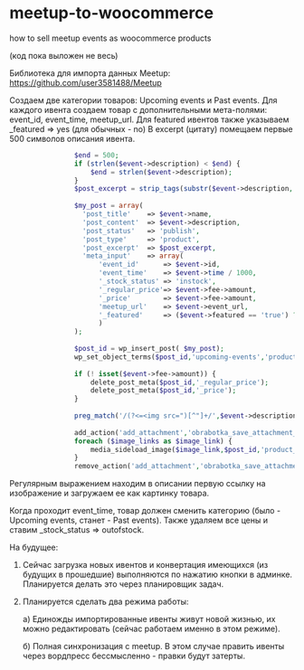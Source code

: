 # meetup-to-woocommerce
how to sell meetup events as woocommerce products

(код пока выложен не весь)

Библиотека для импорта данных Meetup: https://github.com/user3581488/Meetup

Создаем две категории товаров: Upcoming events и Past events.
Для каждого ивента создаем товар с дополнительными мета-полями: event_id, event_time, meetup_url.
Для featured ивентов также указываем _featured => yes (для обычных - no)
В excerpt (цитату) помещаем первые 500 символов описания ивента.
```php
                $end = 500;
                if (strlen($event->description) < $end) {
                    $end = strlen($event->description);
                }
                $post_excerpt = strip_tags(substr($event->description, 0, $end)) . '... ';
                 
                $my_post = array(
    			  'post_title'    => $event->name,
    			  'post_content'  => $event->description,
    			  'post_status'   => 'publish',
    			  'post_type'     => 'product',
    			  'post_excerpt'  => $post_excerpt,
    			  'meta_input'    => array(
    			      'event_id'      => $event->id,
    			      'event_time'    => $event->time / 1000,
    			      '_stock_status' => 'instock',
    			      '_regular_price'=> $event->fee->amount,
    			      '_price'        => $event->fee->amount,
    			      'meetup_url'    => $event->event_url,
    			      '_featured'     => ($event->featured == 'true') ? 'yes':'no'
    			      )
    			);
    			
    			$post_id = wp_insert_post( $my_post);
    			wp_set_object_terms($post_id,'upcoming-events','product_cat');
   
    			if (! isset($event->fee->amount)) {
    			    delete_post_meta($post_id,'_regular_price');
    			    delete_post_meta($post_id,'_price');
    			}
    			
    			preg_match('/(?<=<img src=")[^"]+/',$event->description,$image_links);
    			
    			add_action('add_attachment','obrabotka_save_attachment_id');
    			foreach ($image_links as $image_link) {
    			    media_sideload_image($image_link,$post_id,'product_'.$post_id.'_image');
    			}
    			remove_action('add_attachment','obrabotka_save_attachment_id');
```

Регулярным выражением находим в описании первую ссылку на изображение и загружаем ее как картинку товара.

Когда проходит event_time, товар должен сменить категорию (было - Upcoming events, станет - Past events). Также удаляем все цены и ставим _stock_status => outofstock.

На будущее: 

1. Сейчас загрузка новых ивентов и конвертация имеющихся (из будущих в прошедшие) выполняются по нажатию кнопки в админке. Планируется делать это через планировщик задач.

2. Планируется сделать два режима работы:

    а) Единожды импортированные ивенты живут новой жизнью, их можно редактировать (сейчас работаем именно в этом режиме).

    б) Полная синхронизация с meetup. В этом случае править ивенты через вордпресс бессмысленно - правки будут затерты.
    

